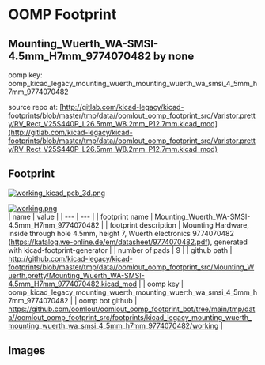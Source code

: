 # OOMP Footprint  
## Mounting_Wuerth_WA-SMSI-4.5mm_H7mm_9774070482  by none  
  
oomp key: oomp_kicad_legacy_mounting_wuerth_mounting_wuerth_wa_smsi_4_5mm_h7mm_9774070482  
  
source repo at: [http://gitlab.com/kicad-legacy/kicad-footprints/blob/master/tmp/data//oomlout_oomp_footprint_src/Varistor.pretty/RV_Rect_V25S440P_L26.5mm_W8.2mm_P12.7mm.kicad_mod](http://gitlab.com/kicad-legacy/kicad-footprints/blob/master/tmp/data//oomlout_oomp_footprint_src/Varistor.pretty/RV_Rect_V25S440P_L26.5mm_W8.2mm_P12.7mm.kicad_mod)  
## Footprint  
  
[![working_kicad_pcb_3d.png](working_kicad_pcb_3d_600.png)](working_kicad_pcb_3d.png)  
  
[![working.png](working_600.png)](working.png)  
| name | value | 
| --- | --- | 
| footprint name | Mounting_Wuerth_WA-SMSI-4.5mm_H7mm_9774070482 | 
| footprint description | Mounting Hardware, inside through hole 4.5mm, height 7, Wuerth electronics 9774070482 (https://katalog.we-online.de/em/datasheet/9774070482.pdf), generated with kicad-footprint-generator | 
| number of pads | 9 | 
| github path | http://github.com/kicad-legacy/kicad-footprints/blob/master/tmp/data//oomlout_oomp_footprint_src/Mounting_Wuerth.pretty/Mounting_Wuerth_WA-SMSI-4.5mm_H7mm_9774070482.kicad_mod | 
| oomp key | oomp_kicad_legacy_mounting_wuerth_mounting_wuerth_wa_smsi_4_5mm_h7mm_9774070482 | 
| oomp bot github | https://github.com/oomlout/oomlout_oomp_footprint_bot/tree/main/tmp/data//oomlout_oomp_footprint_src/footprints/kicad_legacy_mounting_wuerth_mounting_wuerth_wa_smsi_4_5mm_h7mm_9774070482/working | 
## Images  
